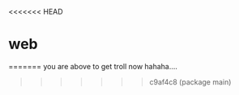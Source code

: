 <<<<<<< HEAD
# web
=======
you are above to get troll now hahaha....
>>>>>>> c9af4c8 (package main)
